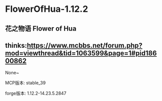 # FlowerOfHua-1.12.2
花之物语
Flower of Hua
----------------------------
thinks:https://www.mcbbs.net/forum.php?mod=viewthread&tid=1063599&page=1#pid18600862
----------------------------
None~

MCP版本: stable_39

forge版本: 1.12.2-14.23.5.2847
